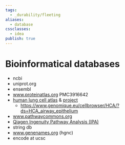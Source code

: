 ```yaml
---
tags:
  - _durability/fleeting
aliases:
  - database
cssclasses:
  - idea
publish: true
---
```

# Bioinformatical databases
- ncbi
- uniprot.org
- ensembl
- www.proteinatlas.org PMC3916642
- [human lung cell atlas](https://hlca.ds.czbiohub.org/) & [project](https://chanzuckerberg.com/science/programs-resources/single-cell-biology/seednetworks/human-lung-cell-atlas-1-0/)
  - https://www.genomique.eu/cellbrowser/HCA/?ds=HCA_airway_epithelium
- www.pathwaycommons.org
- [Qiagen Ingenuity Pathway Analysis (IPA)](https://digitalinsights.qiagen.com/products-overview/discovery-insights-portfolio/analysis-and-visualization/qiagen-ipa/)
- string db
- www.genenames.org (hgnc)
- encode at ucsc
